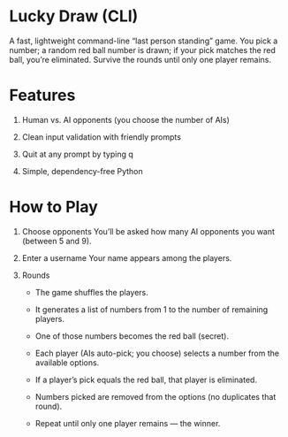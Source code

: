 # Lucky Draw (CLI)

A fast, lightweight command-line “last person standing” game. You pick a number; a random red ball number is drawn; if your pick matches the red ball, you’re eliminated. Survive the rounds until only one player remains.

# Features

1. Human vs. AI opponents (you choose the number of AIs)

2. Clean input validation with friendly prompts

3. Quit at any prompt by typing q

4. Simple, dependency-free Python

# How to Play

1. Choose opponents
    You’ll be asked how many AI opponents you want (between 5 and 9).

2. Enter a username
    Your name appears among the players.

3. Rounds

    - The game shuffles the players.

    - It generates a list of numbers from 1 to the number of remaining players.

    - One of those numbers becomes the red ball (secret).

    - Each player (AIs auto-pick; you choose) selects a number from the available options.

    - If a player’s pick equals the red ball, that player is eliminated.

    - Numbers picked are removed from the options (no duplicates that round).

    - Repeat until only one player remains — the winner.